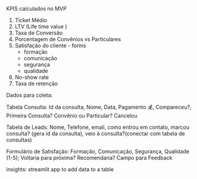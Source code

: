 KPIS calculados no MVP

1. Ticket Médio
2. LTV (Life time value )
3. Taxa de Conversão
4. Porcentagem de Convênios vs Particulares
5. Satisfação do cliente - forms
   - formação
   - comunicação
   - segurança
   - qualidade
6. No-show rate
7. Taxa de retenção

Dados para coleta:

Tabela Consulta: Id da consulta, Nome, Data, Pagamento 💰, Compareceu?, Primeira Consulta? Convênio ou Particular? Cancelou

Tabela de Leads: Nome, Telefone, email, como entrou em contato, marcou consulta? (gera id da consulta), veio à consulta?(conectar com tabela de consultas)

Formulário de Satisfação: Formação, Comunicação, Segurança, Qualidade (1-5); Voltaria para próxima? Recomendaria? Campo para Feedback

insights: streamlit app to add data to a table
